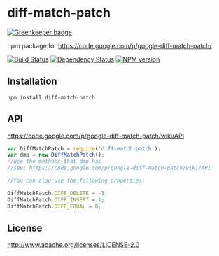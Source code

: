 # diff-match-patch

[![Greenkeeper badge](https://badges.greenkeeper.io/ForbesLindesay/diff-match-patch.svg)](https://greenkeeper.io/)

npm package for https://code.google.com/p/google-diff-match-patch/

[![Build Status](https://img.shields.io/travis/ForbesLindesay/diff-match-patch/master.svg)](https://travis-ci.org/ForbesLindesay/diff-match-patch)
[![Dependency Status](https://img.shields.io/david/ForbesLindesay/diff-match-patch.svg)](https://david-dm.org/ForbesLindesay/diff-match-patch)
[![NPM version](https://img.shields.io/npm/v/diff-match-patch.svg)](https://www.npmjs.com/package/diff-match-patch)

## Installation

    npm install diff-match-patch

## API

https://code.google.com/p/google-diff-match-patch/wiki/API

```javascript
var DiffMatchPatch = require('diff-match-patch');
var dmp = new DiffMatchPatch();
//use the methods that dmp has
//see: https://code.google.com/p/google-diff-match-patch/wiki/API

//You can also use the following properties:

DiffMatchPatch.DIFF_DELETE = -1;
DiffMatchPatch.DIFF_INSERT = 1;
DiffMatchPatch.DIFF_EQUAL = 0;
```

## License

  http://www.apache.org/licenses/LICENSE-2.0